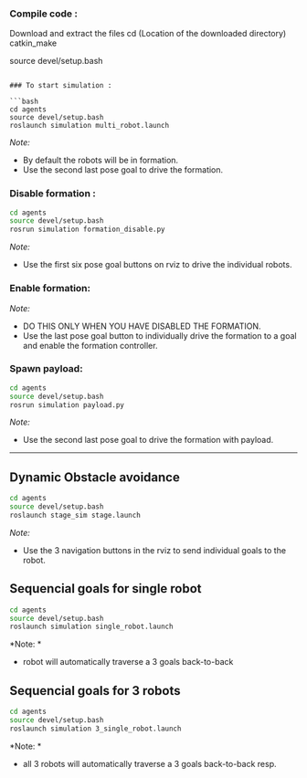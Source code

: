 ### Compile code :
Download and extract the files
cd (Location of the downloaded directory)
catkin_make

source devel/setup.bash
```

### To start simulation :

```bash
cd agents
source devel/setup.bash
roslaunch simulation multi_robot.launch
```
*Note:* 
- By default the robots will be in formation. 
- Use the second last pose goal to drive the formation.

### Disable formation :

```bash
cd agents
source devel/setup.bash
rosrun simulation formation_disable.py
```
*Note:* 
- Use the first six pose goal buttons on rviz to drive the individual robots. 

### Enable formation:

*Note:* 
- DO THIS ONLY WHEN YOU HAVE DISABLED THE FORMATION.
- Use the last pose goal button to individually drive the formation to a goal and enable the formation controller.

### Spawn payload:

```bash
cd agents
source devel/setup.bash
rosrun simulation payload.py
```
*Note:*
- Use the second last pose goal to drive the formation with payload.

---

## Dynamic Obstacle avoidance 

```bash
cd agents
source devel/setup.bash
roslaunch stage_sim stage.launch
```
*Note:*
- Use the 3 navigation buttons in the rviz to send individual goals to the robot.



## Sequencial goals for single robot


```bash
cd agents
source devel/setup.bash
roslaunch simulation single_robot.launch
```

*Note: *
- robot will automatically traverse a 3 goals back-to-back

## Sequencial goals for 3 robots


```bash
cd agents
source devel/setup.bash
roslaunch simulation 3_single_robot.launch
```

*Note: *
- all 3 robots will automatically traverse a 3 goals back-to-back resp.
